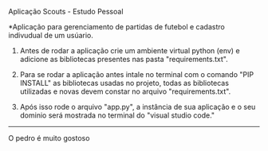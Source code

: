 Aplicação Scouts - Estudo Pessoal

*Aplicação para gerenciamento de partidas de futebol e cadastro indivudual de um usúario.

1. Antes de rodar a aplicação crie um ambiente virtual python (env) e adicione as bibliotecas presentes nas pasta "requirements.txt".

2. Para se rodar a aplicação antes intale no terminal com o comando "PIP INSTALL" as bibliotecas usadas no projeto, todas as bibliotecas utilizadas e novas devem constar no arquivo "requirements.txt".

3. Após isso rode o arquivo "app.py", a instância de sua aplicação e o seu dominio será mostrada no terminal do "visual studio code."

--------------------------------------------------------------------------------------------------

O pedro é muito gostoso